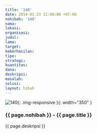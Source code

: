 ```yaml
---
title: '140'
date: 2014-01-23 11:08:00 +07:00
nohibah: '140'
nama:
lokasi:
organisasi:
judul:
lama:
target:
keberhasilan:
tipe:
strategi:
kuantitas:
dana:
deskripsi:
masalah:
solusi:
layout: hibah
---
```


![140](/static/img/hibahcms/140.png){: .img-responsive }{: width="350" }

### {{ page.nohibah }} - {{ page.title }}

{{ page.deskripsi }}
